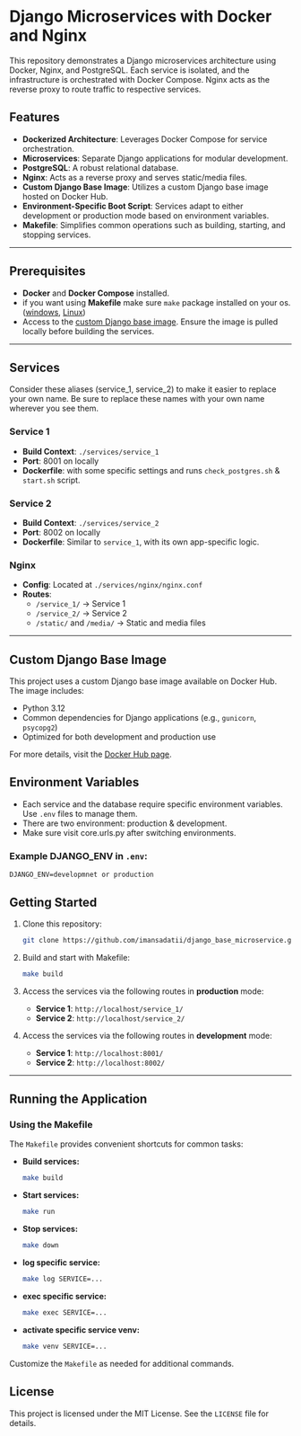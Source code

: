 # Django Microservices with Docker and Nginx

This repository demonstrates a Django microservices architecture using Docker, Nginx, and PostgreSQL. Each service is isolated, and the infrastructure is orchestrated with Docker Compose. Nginx acts as the reverse proxy to route traffic to respective services.


## Features
- **Dockerized Architecture**: Leverages Docker Compose for service orchestration.
- **Microservices**: Separate Django applications for modular development.
- **PostgreSQL**: A robust relational database.
- **Nginx**: Acts as a reverse proxy and serves static/media files.
- **Custom Django Base Image**: Utilizes a custom Django base image hosted on Docker Hub.
- **Environment-Specific Boot Script**: Services adapt to either development or production mode based on environment variables.
- **Makefile**: Simplifies common operations such as building, starting, and stopping services.

---

## Prerequisites
- **Docker** and **Docker Compose** installed.
- if you want using **Makefile** make sure `make` package installed on your os. ([windows](https://stackoverflow.com/questions/32127524/how-to-install-and-use-make-in-windows), [Linux](https://askubuntu.com/questions/161104/how-do-i-install-make))
- Access to the [custom Django base image](https://hub.docker.com/r/imansadatii/python-base). Ensure the image is pulled locally before building the services.

---

## Services
Consider these aliases (service_1, service_2) to make it easier to replace your own name. Be sure to replace these names with your own name wherever you see them.
### Service 1

- **Build Context**: `./services/service_1`
- **Port**: 8001 on locally
- **Dockerfile**:
  with some specific settings and runs `check_postgres.sh` & `start.sh` script. 

### Service 2

- **Build Context**: `./services/service_2`
- **Port**: 8002 on locally
- **Dockerfile**:
  Similar to `service_1`, with its own app-specific logic.

### Nginx

- **Config**: Located at `./services/nginx/nginx.conf`
- **Routes**:
  - `/service_1/` -> Service 1
  - `/service_2/` -> Service 2
  - `/static/` and `/media/` -> Static and media files

---

## Custom Django Base Image
This project uses a custom Django base image available on Docker Hub. The image includes:
- Python 3.12
- Common dependencies for Django applications (e.g., `gunicorn`, `psycopg2`)
- Optimized for both development and production use

For more details, visit the [Docker Hub page](https://hub.docker.com/r/imansadatii/python-base).


## Environment Variables

- Each service and the database require specific environment variables. Use `.env` files to manage them.
- There are two environment: production & development.
- Make sure visit core.urls.py after switching environments.

### Example DJANGO_ENV in `.env`:
```env
DJANGO_ENV=developmnet or production
```

## Getting Started

1. Clone this repository:
   ```bash
   git clone https://github.com/imansadatii/django_base_microservice.git
   ```

2. Build and start with Makefile:
   ```bash
   make build
   ```
3. Access the services via the following routes in **production** mode:
   - **Service 1**: `http://localhost/service_1/`
   - **Service 2**: `http://localhost/service_2/`

4. Access the services via the following routes in **development** mode:
   - **Service 1**: `http://localhost:8001/`
   - **Service 2**: `http://localhost:8002/`

---

## Running the Application

### Using the Makefile
The `Makefile` provides convenient shortcuts for common tasks:

- **Build services:**
  ```bash
  make build
  ```
- **Start services:**
  ```bash
  make run
  ```
- **Stop services:**
  ```bash
  make down
  ```
- **log specific service:**
  ```bash
  make log SERVICE=...
  ```
- **exec specific service:**
  ```bash
  make exec SERVICE=...
  ```
- **activate specific service venv:**
  ```bash
  make venv SERVICE=...
  ```

Customize the `Makefile` as needed for additional commands.

## License

This project is licensed under the MIT License. See the `LICENSE` file for details.
